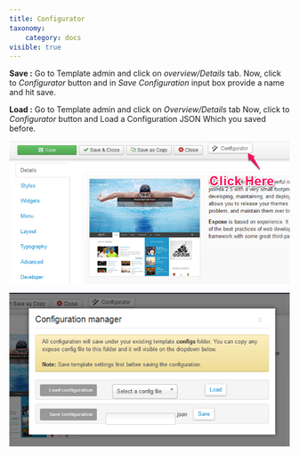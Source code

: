 ```yaml
---
title: Configurator
taxonomy:
    category: docs
visible: true
---
```


__Save :__ Go to Template admin and click on *overview/Details* tab. Now, click to *Configurator* button and in *Save Configuration* input box provide a name and hit save.

__Load :__ Go to Template admin and click on *Overview/Details* tab Now, click to *Configurator* button and Load a Configuration JSON Which you saved before. 

![Configurator Button](configurator1.png)

![Configuration Box](configurator2.png)